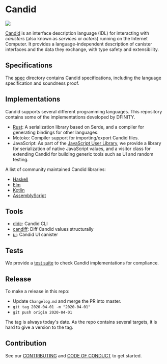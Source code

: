 # Candid

![](https://github.com/dfinity/candid/workflows/Rust/badge.svg)


[Candid](spec/Candid.md) is an interface description language (IDL) for interacting with _canisters_ (also known as _services_ or _actors_) running on the Internet Computer. It provides a language-independent description of canister interfaces and
the data they exchange, with type safety and extensibility.

## Specifications

The [spec](spec/) directory contains Candid specifications, including the language specification and soundness proof.

## Implementations

Candid supports several different programming languages.
This repository contains some of the implementations developed by DFINITY.

* [Rust](rust/): A serialization library based on Serde, and a compiler for generating bindings for other languages.
* Motoko: Compiler support for importing/export Candid files.
* JavaScript: As part of the [JavaScript User Library](https://www.npmjs.com/package/@dfinity/agent), we provide a library for serialization of native JavaScript values, and a visitor class for extending Candid for building generic tools such as UI and random testing.

A list of community maintained Candid libraries:

* [Haskell](https://github.com/nomeata/haskell-candid)
* [Elm](https://github.com/chenyan2002/ic-elm/)
* [Kotlin](https://github.com/seniorjoinu/candid-kt)
* [AssemblyScript](https://github.com/rckprtr/cdk-as/tree/master/packages/cdk/assembly/candid)

## Tools

* [didc](tools/didc): Candid CLI
* [candiff](tools/candiff): Diff Candid values structurally
* [ui](tools/ui): Candid UI canister

## Tests

We provide a [test suite](test/) to check Candid implementations for compliance.

## Release

To make a release in this repo:

* Update `Changelog.md` and merge the PR into master.
* `git tag 2020-04-01 -m "2020-04-01"`
* `git push origin 2020-04-01`

The tag is always today's date. As the repo contains several targets, it is hard to give a version to the tag.

## Contribution

See our [CONTRIBUTING](.github/CONTRIBUTING.md) and [CODE OF CONDUCT](.github/CODE_OF_CONDUCT.md) to get started.
